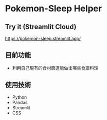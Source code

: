 # Pokemon-Sleep Helper

## Try it (Streamlit Cloud)
https://pokemon-sleep.streamlit.app/

## 目前功能
- 利用自己現有的食材篩選能做出哪些食譜料理

## 使用技術
- Python 
- Pandas
- Streamlit
- CSS
